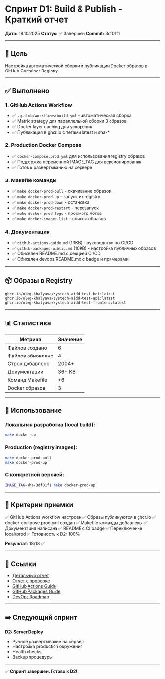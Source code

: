 # Спринт D1: Build & Publish - Краткий отчет

**Дата:** 18.10.2025
**Статус:** ✅ Завершен
**Commit:** 3df01f1

---

## 🎯 Цель

Настройка автоматической сборки и публикации Docker образов в GitHub Container Registry.

---

## ✅ Выполнено

### 1. GitHub Actions Workflow
- ✅ `.github/workflows/build.yml` - автоматическая сборка
- ✅ Matrix strategy для параллельной сборки 3 образов
- ✅ Docker layer caching для ускорения
- ✅ Публикация в ghcr.io с тегами latest и sha-*

### 2. Production Docker Compose
- ✅ `docker-compose.prod.yml` для использования registry образов
- ✅ Поддержка переменной IMAGE_TAG для версионирования
- ✅ Готов к развертыванию на сервере

### 3. Makefile команды
- ✅ `make docker-prod-pull` - скачивание образов
- ✅ `make docker-prod-up` - запуск из registry
- ✅ `make docker-prod-down` - остановка
- ✅ `make docker-prod-restart` - перезапуск
- ✅ `make docker-prod-logs` - просмотр логов
- ✅ `make docker-images-list` - список образов

### 4. Документация
- ✅ `github-actions-guide.md` (13KB) - руководство по CI/CD
- ✅ `github-packages-public.md` (10KB) - настройка публичных образов
- ✅ Обновлен README.md с секцией CI/CD
- ✅ Обновлен devops/README.md с badge и примерами

---

## 📦 Образы в Registry

```
ghcr.io/oleg-khalyava/systech-aidd-test-bot:latest
ghcr.io/oleg-khalyava/systech-aidd-test-api:latest
ghcr.io/oleg-khalyava/systech-aidd-test-frontend:latest
```

---

## 📊 Статистика

| Метрика | Значение |
|---------|----------|
| Файлов создано | 6 |
| Файлов обновлено | 4 |
| Строк добавлено | 2004+ |
| Документации | 36+ KB |
| Команд Makefile | +6 |
| Docker образов | 3 |

---

## 🚀 Использование

### Локальная разработка (local build):
```bash
make docker-up
```

### Production (registry images):
```bash
make docker-prod-pull
make docker-prod-up
```

### С конкретной версией:
```bash
IMAGE_TAG=sha-3df01f1 make docker-prod-up
```

---

## 📝 Критерии приемки

✅ GitHub Actions workflow настроен
✅ Образы публикуются в ghcr.io
✅ docker-compose.prod.yml создан
✅ Makefile команды добавлены
✅ Документация написана
✅ README с CI badge
✅ Переключение local/prod
✅ Готовность к D2: 100%

**Результат:** 18/18 ✅

---

## 🔗 Ссылки

- [Детальный отчет](d1-completed.md)
- [Отчет о проверке](d1-verification.md)
- [GitHub Actions Guide](../github-actions-guide.md)
- [GitHub Packages Guide](../github-packages-public.md)
- [DevOps Roadmap](../devops-roadmap.md)

---

## ➡️ Следующий спринт

**D2: Server Deploy**
- Ручное развертывание на сервер
- Настройка production окружения
- Health checks
- Backup процедуры

---

✅ **Спринт завершен. Готово к D2!**

